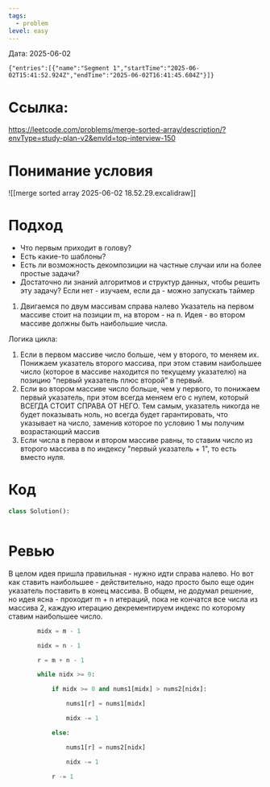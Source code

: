```yaml
---
tags:
  - problem
level: easy
---
```


Дата: 2025-06-02
```simple-time-tracker
{"entries":[{"name":"Segment 1","startTime":"2025-06-02T15:41:52.924Z","endTime":"2025-06-02T16:41:45.604Z"}]}
```
# Ссылка: 
https://leetcode.com/problems/merge-sorted-array/description/?envType=study-plan-v2&envId=top-interview-150

# Понимание условия
![[merge sorted array 2025-06-02 18.52.29.excalidraw]]
# Подход
- Что первым приходит в голову?
- Есть какие-то шаблоны?
- Есть ли возможность декомпозиции на частные случаи или на более простые задачи?
- Достаточно ли знаний алгоритмов и структур данных, чтобы решить эту задачу? Если нет - изучаем, если да - можно запускать таймер

1. Двигаемся по двум массивам справа налево
   Указатель на первом массиве стоит на позиции m, на втором - на n.
   Идея - во втором массиве должны быть наибольшие числа.

Логика цикла:
1. Если в первом массиве число больше, чем у второго, то меняем их. Понижаем указатель второго массива, при этом ставим наибольшее число (которое в массиве находится по текущему указателю) на позицию "первый указатель плюс второй" в первый.
2.  Если во втором массиве число больше, чем у первого, то понижаем первый указатель, при этом всегда меняем его с нулем, который ВСЕГДА СТОИТ СПРАВА ОТ НЕГО. Тем самым, указатель никогда не будет показывать ноль, но всегда будет гарантировать, что указывает на число, заменив которое по условию 1 мы получим возрастающий массив
3. Если числа в первом и втором массиве равны, то ставим число из второго массива в по индексу "первый указатель + 1", то есть вместо нуля.

# Код
```python
class Solution():
	
```
# Ревью

В целом идея пришла правильная - нужно идти справа налево. Но вот как ставить наибольшее - действительно, надо просто было еще один указатель поставить в конец массива. В общем, не додумал решение, но идея ясна - проходит m + n итераций, пока не кончатся все числа из массива 2, каждую итерацию декрементируем индекс по которому ставим наибольшее число.

```python
        midx = m - 1

        nidx = n - 1

        r = m + n - 1

        while nidx >= 0:

            if midx >= 0 and nums1[midx] > nums2[nidx]:

                nums1[r] = nums1[midx]

                midx -= 1              

            else:

                nums1[r] = nums2[nidx]

                nidx -= 1

            r -= 1
```
